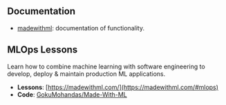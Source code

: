 ## Documentation

- [madewithml](madewithml/data.md): documentation of functionality.

## MLOps Lessons

Learn how to combine machine learning with software engineering to develop, deploy & maintain production ML applications.

- **Lessons**: [https://madewithml.com/](https://madewithml.com/#mlops)
- **Code**: [GokuMohandas/Made-With-ML](https://github.com/GokuMohandas/Made-With-ML)
